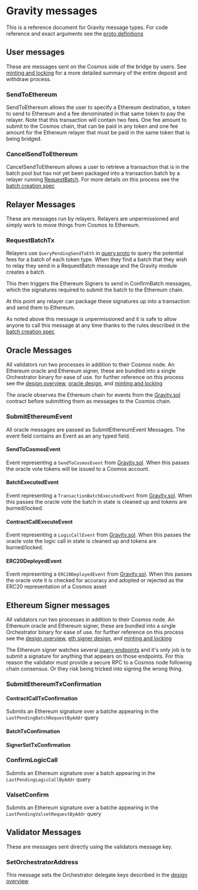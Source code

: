 # Gravity messages

This is a reference document for Gravity message types. For code reference and exact
arguments see the [proto definitions](/module/proto/gravity/v1/msgs.proto)

## User messages

These are messages sent on the Cosmos side of the bridge by users. See [minting and locking](/docs/design/mint-lock.md) for a more
detailed summary of the entire deposit and withdraw process.

### SendToEthereum

SendToEthereum allows the user to specify a Ethereum destination, a token to send to Ethereum and a fee denominated in that same token
to pay the relayer. Note that this transaction will contain two fees. One fee amount to submit to the Cosmos chain, that can be paid
in any token and one fee amount for the Ethereum relayer that must be paid in the same token that is being bridged.

### CancelSendToEthereum

CancelSendToEthereum allows a user to retrieve a transaction that is in the batch pool but has not yet been packaged into a transaction batch
by a relayer running [RequestBatch](/docs/design/messages.md/###RequestBatch). For more details on this process see the [batch creation spec](/spec/batch-creation-spec.md)

## Relayer Messages

These are messages run by relayers. Relayers are unpermissioned and simply work to move things from Cosmos to Ethereum.

### RequestBatchTx

Relayers use `QueryPendingSendToEth` in [query.proto](/module/proto/gravity/v1/query.proto) to query the potential fees for a batch of each
token type. When they find a batch that they wish to relay they send in a RequestBatch message and the Gravity module creates a batch.

This then triggers the Ethereum Signers to send in ConfirmBatch messages, which the signatures required to submit the batch to the Ethereum chain.

At this point any relayer can package these signatures up into a transaction and send them to Ethereum.

As noted above this message is unpermissioned and it is safe to allow anyone to call this message at any time thanks to the rules described in the [batch creation spec](/spec/batch-creation-spec.md)

## Oracle Messages

All validators run two processes in addition to their Cosmos node. An Ethereum oracle and Ethereum signer, these are bundled into a single Orchestrator binary for ease of use.
for further reference on this process see the [design overview](/docs/design/overview.md), [oracle design](/docs/design/oracle.md), and [minting and locking](/docs/design/mint-lock.md)

The oracle observes the Ethereum chain for events from the [Gravity.sol](/solidity/contracts/Gravity.sol) contract before submitting them as messages to the Cosmos chain.

### SubmitEthereumEvent

All oracle messages are passed as SubmitEthereumEvent Messages. The event field contains an Event as an any typed field.

#### SendToCosmosEvent

Event representing a `SendToCosmosEvent` from [Gravity.sol](/solidity/contracts/Gravity.sol). When this passes the oracle vote tokens will be issued to a Cosmos account.

#### BatchExecutedEvent

Event representing a `TransactionBatchExecutedEvent` from [Gravity.sol](/solidity/contracts/Gravity.sol). When this passes the oracle vote the batch in state is cleaned up and tokens are burned/locked.


#### ContractCallExecuteEvent

Event representing a `LogicCallEvent` from [Gravity.sol](/solidity/contracts/Gravity.sol). When this passes the oracle vote the logic call in state is cleaned up and tokens are burned/locked.

#### ERC20DeployedEvent

Event representing a `ERC20DeployedEvent` from [Gravity.sol](/solidity/contracts/Gravity.sol). When this passes the oracle vote it is checked for accuracy and adopted or rejected as the ERC20 representation of a Cosmos asset

## Ethereum Signer messages

All validators run two processes in addition to their Cosmos node. An Ethereum oracle and Ethereum signer, these are bundled into a single Orchestrator binary for ease of use.
for further reference on this process see the [design overview](/docs/design/overview.md), [eth signer design](/docs/design/ethereum-signing.md), and [minting and locking](/docs/design/mint-lock.md)

The Ethereum signer watches several [query endpoints](/module/proto/gravity/v1/query.proto) and it's only job is to submit a signature for anything that appears on those endpoints. For this reason the validator must provide a secure RPC to a Cosmos node following chain consensus. Or they risk being tricked into signing the wrong thing.



### SubmitEthereumTxConfirmation



#### ContractCallTxConfirmation

Submits an Ethereum signature over a batche appearing in the `LastPendingBatchRequestByAddr` query

#### BatchTxConfirmation

#### SignerSetTxConfirmation


### ConfirmLogicCall

Submits an Ethereum signature over a batch appearing in the `LastPendingLogicCallByAddr` query

### ValsetConfirm

Submits an Ethereum signature over a batche appearing in the `LastPendingValsetRequestByAddr` query

## Validator Messages

These are messages sent directly using the validators message key.

### SetOrchestratorAddress

This message sets the Orchestrator delegate keys described in the [design overview](/docs/design/overview.md)
